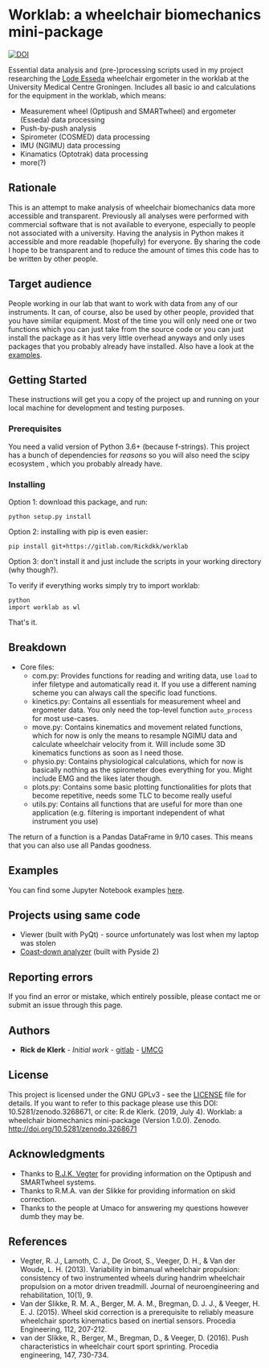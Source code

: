 # Worklab: a wheelchair biomechanics mini-package
[![DOI](https://zenodo.org/badge/DOI/10.5281/zenodo.3268671.svg)](https://doi.org/10.5281/zenodo.3268671)

Essential data analysis and (pre-)processing scripts used in my project researching the [Lode Esseda](https://www.lode.nl/en/product/esseda-wheelchair-ergometer/637) 
wheelchair ergometer in the worklab at the University Medical Centre Groningen. Includes all basic io and calculations for the equipment in the worklab, which means:

* Measurement wheel (Optipush and SMARTwheel) and ergometer (Esseda) data processing
* Push-by-push analysis
* Spirometer (COSMED) data processing
* IMU (NGIMU) data processing
* Kinamatics (Optotrak) data processing
* more(?)

## Rationale
This is an attempt to make analysis of wheelchair biomechanics data more accessible and transparent. Previously all 
analyses were performed with commercial software that is not available to everyone, especially to people not associated 
with a university. Having the analysis in Python makes it accessible and more readable (hopefully) for everyone.
By sharing the code I hope to be transparent and to reduce the amount of times this code has to be written by other people.

## Target audience
People working in our lab that want to work with data from any of our instruments. It can, of course, also be used by other
people, provided that you have similar equipment. Most of the time you will only need one or two functions which you can 
just take from the source code or you can just install the package as it has very little overhead anyways and only uses
packages that you probably already have installed. Also have a look at the 
[examples](https://gitlab.com/Rickdkk/worklab/tree/master/examples).

## Getting Started
These instructions will get you a copy of the project up and running on your local machine for development and testing purposes.

### Prerequisites
You need a valid version of Python 3.6+ (because f-strings). This project has a bunch of dependencies for *reasons* so you will also need the scipy ecosystem
, which you probably already have.

### Installing
Option 1: download this package, and run:

```
python setup.py install
```

Option 2: installing with pip is even easier:
```
pip install git+https://gitlab.com/Rickdkk/worklab
```

Option 3: don't install it and just include the scripts in your working directory (why though?).

To verify if everything works simply try to import worklab:

```
python
import worklab as wl
```
That's it.

## Breakdown
* Core files:
	* com.py: 		Provides functions for reading and writing data, use `load` to infer filetype and automatically read
	it. If you use a different naming scheme you can always call the specific load functions.
	* kinetics.py: 	Contains all essentials for measurement wheel and ergometer data. You only need the top-level function 
	`auto_process` for most use-cases.
	* move.py: 	    Contains kinematics and movement related functions, which for now is only the means to resample NGIMU
	data and calculate wheelchair velocity from it. Will include some 3D kinematics functions as soon as I need those.
	* physio.py: 	Contains physiological calculations, which for now is basically nothing as the spirometer does 
	everything for you. Might include EMG and the likes later though.
	* plots.py:     Contains some basic plotting functionalities for plots that become repetitive, needs some TLC to 
	become really useful
	* utils.py:     Contains all functions that are useful for more than one application (e.g. filtering is important
	independent of what instrument you use)

The return of a function is a Pandas DataFrame in 9/10 cases. This means that you can also use all Pandas goodness.

## Examples
You can find some Jupyter Notebook examples [here](https://gitlab.com/Rickdkk/worklab/tree/master/examples).

## Projects using same code
* Viewer (built with PyQt) - source unfortunately was lost when my laptop was stolen	
* [Coast-down analyzer](https://gitlab.com/Rickdkk/coast_down_test) (built with Pyside 2)

## Reporting errors
If you find an error or mistake, which entirely possible, please contact me or submit an issue through this page.

## Authors
* **Rick de Klerk** - *Initial work* - [gitlab](https://gitlab.com/rickdkk) - [UMCG](https://www.rug.nl/staff/r.de.klerk/)

## License
This project is licensed under the GNU GPLv3 - see the [LICENSE](LICENSE) file for details. If you want to refer to this 
package please use this DOI: 10.5281/zenodo.3268671, or cite: R.de Klerk. (2019, July 4). Worklab: a wheelchair biomechanics mini-package (Version 1.0.0). Zenodo. http://doi.org/10.5281/zenodo.3268671

## Acknowledgments
* Thanks to [R.J.K. Vegter](https://www.rug.nl/staff/r.j.k.vegter/) for providing information on the Optipush and SMARTwheel systems.
* Thanks to R.M.A. van der Slikke for providing information on skid correction.
* Thanks to the people at Umaco for answering my questions however dumb they may be.

## References
* Vegter, R. J., Lamoth, C. J., De Groot, S., Veeger, D. H., & Van der Woude, L. H. (2013). Variability in bimanual wheelchair propulsion: consistency of two instrumented wheels during handrim wheelchair propulsion on a motor driven treadmill. Journal of neuroengineering and rehabilitation, 10(1), 9.
* Van der Slikke, R. M. A., Berger, M. A. M., Bregman, D. J. J., & Veeger, H. E. J. (2015). Wheel skid correction is a prerequisite to reliably measure wheelchair sports kinematics based on inertial sensors. Procedia Engineering, 112, 207-212.
* van der Slikke, R., Berger, M., Bregman, D., & Veeger, D. (2016). Push characteristics in wheelchair court sport sprinting. Procedia engineering, 147, 730-734.